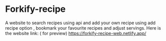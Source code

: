 # Forkify-recipe
A website to search recipes using api and add your own recipe using add recipe option , bookmark your favourite recipes and adjust servings.
Here is the website link: ( for preview) 
https://forkify-recipe-web.netlify.app/
